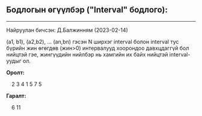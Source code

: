 Бодлогын өгүүлбэр ("Interval" бодлого):
-------------------------------------------------------------------------------------------------------------------------------------------------------------------
<hr>
<p>Найруулан бичсэн: Д.Балжинням (2023-02-14)</p>
<p>
(a1, b1), (a2,b2), ... (an,bn) гэсэн N ширхэг interval болон interval тус бүрийн жин өгөгдөв (жин>0) интервалууд хоорондоо давхцдаггүй бол нийцтэй гэе, жингүүдийн нийлбэр нь хамгийн их байх нийцтэй interval-уудыг ол.
</p>
<p><strong>Оролт:</strong></p>
<p>&emsp;2
3 4 1
5 7 5</p>
<p><strong>Гаралт:</strong></p>
<p>&emsp;6
11</p>


